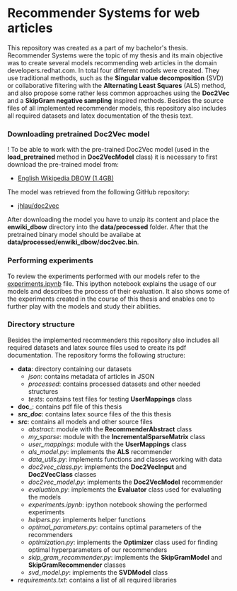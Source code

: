 # Recommender Systems for web articles
This repository was created as a part of my bachelor's thesis. Recommender Systems were the topic of my thesis and its main objective was to create several models recommending web articles in the domain developers.redhat.com. In total four different models were created. They use traditional methods, such as the __Singular value decomposition__ (SVD) or collaborative filtering with the __Alternating Least Squares__ (ALS) method, and also propose some rather less common approaches using the __Doc2Vec__ and a __SkipGram negative sampling__ inspired methods. Besides the source files of all implemented recommender models, this repository also includes all required datasets and latex documentation of the thesis text.

### Downloading pretrained Doc2Vec model
! To be able to work with the pre-trained Doc2Vec model (used in the __load_pretrained__ method in __Doc2VecModel__ class) it is necessary to first download the pre-trained model from: 
- [English Wikipedia DBOW (1.4GB)](https://ibm.ent.box.com/s/3f160t4xpuya9an935k84ig465gvymm2)

The model was retrieved from the following GitHub repository:
- [jhlau/doc2vec](https://github.com/jhlau/doc2vec)

After downloading the model you have to unzip its content and place the __enwiki_dbow__ directory into the __data/processed__ folder. After that the pretrained binary model should be availabe at __data/processed/enwiki_dbow/doc2vec.bin__.

### Performing experiments
To review the experiments performed with our models refer to the [experiments.ipynb](https://github.com/JanKoci/Recommender-systems/blob/master/src/experiments.ipynb) file. This ipython notebook explains the usage of our models and describes the process of their evaluation. It also shows some of the experiments created in the course of this thesis and enables one to further play with the models and study their abilities.

### Directory structure
Besides the implemented recommenders this repository also includes all required datasets and latex source files used to create its pdf documentation. The repository forms the following structure:

- __data__: directory containing our datasets
  - _json_: contains metadata of articles in JSON
  - _processed_: contains processed datasets and other needed structures
  - _tests_: contains test files for testing __UserMappings__ class
- __doc___: contains pdf file of this thesis
- ___src_doc___: contains latex source files of the this thesis
- ___src___: contains all models and other source files
  - _abstract_: module with the __RecommenderAbstract__ class
  - _my_sparse_: module with the __IncrementalSparseMatrix__ class
  - _user_mappings_: module with the __UserMappings__ class
  - _als_model.py_: implements the __ALS__ recommender
  - _data_utils.py_: implements functions and classes working with data
  - _doc2vec_class.py_: implements the __Doc2VecInput__ and __Doc2VecClass__ classes
  - _doc2vec_model.py_: implements the __Doc2VecModel__ recommender
  - _evaluation.py_: implements the __Evaluator__ class used for evaluating the models
  - _experiments.ipynb_: ipython notebook showing the performed experiments
  - _helpers.py_: implements helper functions
  - _optimal_parameters.py_: contains optimal parameters of the recommenders
  - _optimization.py_: implements the __Optimizer__ class used for finding optimal hyperparameters of our recommenders
  - _skip_gram_recommender.py_: implements the __SkipGramModel__ and __SkipGramRecommender__ classes
  - _svd_model.py_: implements the __SVDModel__ class
- _requirements.txt_: contains a list of all required libraries
